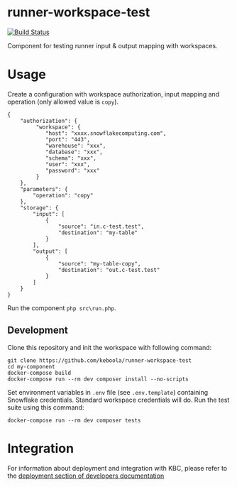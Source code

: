# runner-workspace-test

[![Build Status](https://travis-ci.com/keboola/runner-workspace-test.svg?branch=master)](https://travis-ci.com/keboola/runner-workspace-test)

Component for testing runner input & output mapping with workspaces.

# Usage

Create a configuration with workspace authorization, input mapping and operation (only allowed value is `copy`). 

```
{     
    "authorization": {
         "workspace": {
            "host": "xxxx.snowflakecomputing.com",
            "port": "443",
            "warehouse": "xxx",
            "database": "xxx",
            "schema": "xxx",
            "user": "xxx",
            "password": "xxx"
         }
    },
    "parameters": {
        "operation": "copy"
    },
    "storage": {
        "input": [
            {
                "source": "in.c-test.test",
                "destination": "my-table"
            }
        ],
        "output": [
            {
                "source": "my-table-copy",
                "destination": "out.c-test.test"
            }
        ]
    }
}
```

Run the component `php src\run.php`.

## Development
 
Clone this repository and init the workspace with following command:

```
git clone https://github.com/keboola/runner-workspace-test
cd my-component
docker-compose build
docker-compose run --rm dev composer install --no-scripts
```

Set environment variables in `.env` file (see `.env.template`) containing Snowflake credentials. Standard 
workspace credentials will do. Run the test suite using this command:

```
docker-compose run --rm dev composer tests
```

# Integration

For information about deployment and integration with KBC, please refer to the [deployment section of developers documentation](https://developers.keboola.com/extend/component/deployment/) 
